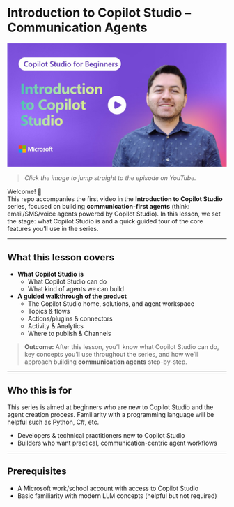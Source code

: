 # Introduction to Copilot Studio – Communication Agents

[![Introduction Video Thumbnail](./images/intro.jpg)](https://www.youtube.com/watch?v=3p1vQtGrbm8)

> _Click the image to jump straight to the episode on YouTube._

Welcome! 👋  
This repo accompanies the first video in the **Introduction to Copilot Studio** series, focused on building **communication-first agents** (think: email/SMS/voice agents powered by Copilot Studio). In this lesson, we set the stage: what Copilot Studio is and a quick guided tour of the core features you’ll use in the series.

---

## What this lesson covers

- **What Copilot Studio is**
  - What Copilot Studio can do  
  - What kind of agents we can build
- **A guided walkthrough of the product**
  - The Copilot Studio home, solutions, and agent workspace  
  - Topics & flows
  - Actions/plugins & connectors  
  - Activity & Analytics  
  - Where to publish & Channels

> **Outcome:** After this lesson, you’ll know what Copilot Studio can do, key concepts you’ll use throughout the series, and how we’ll approach building **communication agents** step-by-step.

---

## Who this is for

This series is aimed at beginners who are new to Copilot Studio and the agent creation process. Familiarity with a programming language will be helpful such as Python, C#, etc.

- Developers & technical practitioners new to Copilot Studio
- Builders who want practical, communication-centric agent workflows

---

## Prerequisites

- A Microsoft work/school account with access to Copilot Studio  
- Basic familiarity with modern LLM concepts (helpful but not required)
